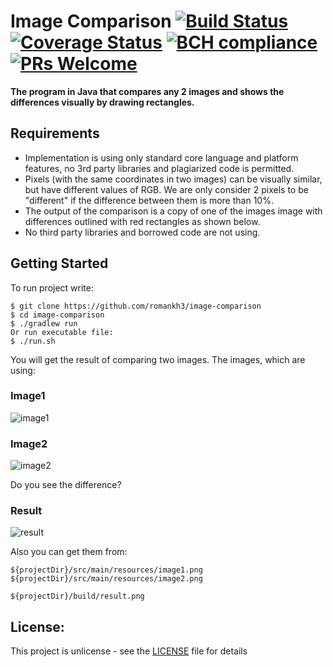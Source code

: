 # Image Comparison [![Build Status](https://travis-ci.org/romankh3/image-comparison.svg?branch=master)](https://travis-ci.org/romankh3/image-comparison) [![Coverage Status](https://coveralls.io/repos/github/romankh3/image-comparison/badge.svg?branch=master)](https://coveralls.io/github/romankh3/image-comparison?branch=master) [![BCH compliance](https://bettercodehub.com/edge/badge/romankh3/image-comparison?branch=master)](https://bettercodehub.com/) [![PRs Welcome](https://img.shields.io/badge/PRs-welcome-brightgreen.svg)](https://github.com/romankh3/image-comparison/pulls)
**The program in Java that compares any 2 images and shows the differences visually by drawing rectangles.**

## Requirements
* Implementation is using only standard core language and platform features, no 3rd party libraries and plagiarized code is permitted.
* Pixels (with the same coordinates in two images) can be visually similar, but have
  different values of RGB. We are only consider 2 pixels to be &quot;different&quot; if the
  difference between them is more than 10%.
* The output of the comparison is a copy of one of the images image with
  differences outlined with red rectangles as shown below.
* No third party libraries and borrowed code are not using.

## Getting Started
To run project write: 
```
$ git clone https://github.com/romankh3/image-comparison
$ cd image-comparison
$ ./gradlew run
Or run executable file:
$ ./run.sh
```


You will get the result of comparing two images.
The images, which are using:

### Image1

![image1](https://user-images.githubusercontent.com/16310793/28955567-52edeabe-78f0-11e7-8bb2-d435c8df23ff.png)

### Image2

![image2](https://user-images.githubusercontent.com/16310793/28955566-52ead892-78f0-11e7-993c-847350da0bf8.png)

Do you see the difference?

### Result

![result](https://user-images.githubusercontent.com/16310793/28955568-52f23e02-78f0-11e7-92c5-07602b6a0887.png)

Also you can get them from:

```
${projectDir}/src/main/resources/image1.png
${projectDir}/src/main/resources/image2.png
```
```
${projectDir}/build/result.png
```

## License:
This project is unlicense - see the [LICENSE](LICENSE) file for details
